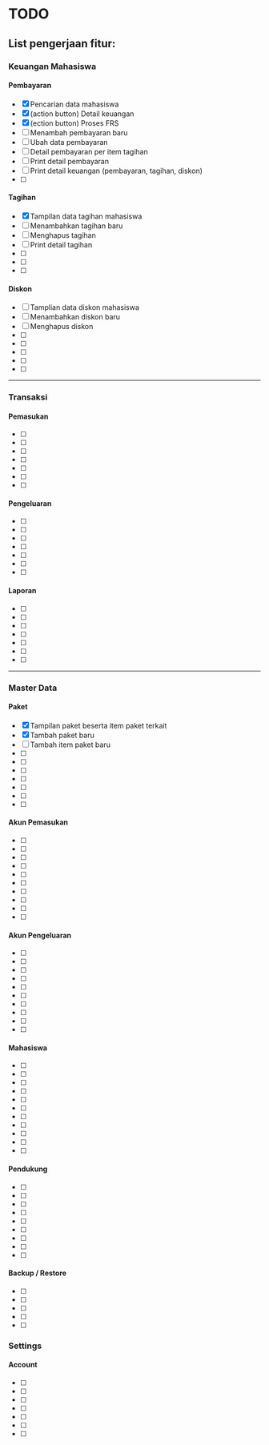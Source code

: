 # TODO

## List pengerjaan fitur:

### Keuangan Mahasiswa
#### Pembayaran
- [x] Pencarian data mahasiswa
- [x] (action button) Detail keuangan
- [x] (ection button) Proses FRS
- [ ] Menambah pembayaran baru
- [ ] Ubah data pembayaran
- [ ] Detail pembayaran per item tagihan
- [ ] Print detail pembayaran
- [ ] Print detail keuangan (pembayaran, tagihan, diskon)
- [ ] 

#### Tagihan
- [x] Tampilan data tagihan mahasiswa
- [ ] Menambahkan tagihan baru
- [ ] Menghapus tagihan
- [ ] Print detail tagihan
- [ ] 
- [ ] 
- [ ] 

#### Diskon
- [ ] Tamplian data diskon mahasiswa
- [ ] Menambahkan diskon baru
- [ ] Menghapus diskon
- [ ] 
- [ ] 
- [ ] 
- [ ] 
- [ ] 
---
### Transaksi
#### Pemasukan
- [ ] 
- [ ] 
- [ ] 
- [ ] 
- [ ] 
- [ ] 
- [ ] 
#### Pengeluaran
- [ ] 
- [ ] 
- [ ] 
- [ ] 
- [ ] 
- [ ] 
- [ ] 
#### Laporan
- [ ] 
- [ ] 
- [ ] 
- [ ] 
- [ ] 
- [ ] 
- [ ] 
---

### Master Data
#### Paket
- [x] Tampilan paket beserta item paket terkait
- [x] Tambah paket baru
- [ ] Tambah item paket baru
- [ ] 
- [ ] 
- [ ] 
- [ ] 
- [ ] 
- [ ] 
- [ ] 
#### Akun Pemasukan
- [ ] 
- [ ] 
- [ ] 
- [ ] 
- [ ] 
- [ ] 
- [ ] 
- [ ] 
- [ ] 
- [ ] 
#### Akun Pengeluaran
- [ ] 
- [ ] 
- [ ] 
- [ ] 
- [ ] 
- [ ] 
- [ ] 
- [ ] 
- [ ] 
- [ ] 
#### Mahasiswa
- [ ] 
- [ ] 
- [ ] 
- [ ] 
- [ ] 
- [ ] 
- [ ] 
- [ ] 
- [ ] 
- [ ] 
- [ ] 
#### Pendukung
- [ ] 
- [ ] 
- [ ] 
- [ ] 
- [ ] 
- [ ] 
- [ ] 
- [ ] 
- [ ] 
#### Backup / Restore
- [ ] 
- [ ] 
- [ ] 
- [ ] 
- [ ] 

### Settings
#### Account
- [ ] 
- [ ] 
- [ ] 
- [ ] 
- [ ] 
- [ ] 
- [ ] 